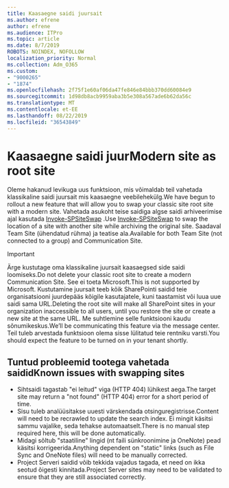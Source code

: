 ```yaml
---
title: Kaasaegne saidi juursait
ms.author: efrene
author: efrene
ms.audience: ITPro
ms.topic: article
ms.date: 8/7/2019
ROBOTS: NOINDEX, NOFOLLOW
localization_priority: Normal
ms.collection: Adm_O365
ms.custom:
- "9000265"
- "1874"
ms.openlocfilehash: 2f75f1e60af06da47fe846e84bbb370dd60084e9
ms.sourcegitcommit: 1d98db8acb9959aba3b5e308a567ade6b62da56c
ms.translationtype: MT
ms.contentlocale: et-EE
ms.lasthandoff: 08/22/2019
ms.locfileid: "36543849"
---
```

# <a name="modern-site-as-root-site"></a><span data-ttu-id="2ee39-102">Kaasaegne saidi juur</span><span class="sxs-lookup"><span data-stu-id="2ee39-102">Modern site as root site</span></span>

<span data-ttu-id="2ee39-103">Oleme hakanud levikuga uus funktsioon, mis võimaldab teil vahetada klassikaline saidi juursait mis kaasaegne veebilehekülg.</span><span class="sxs-lookup"><span data-stu-id="2ee39-103">We have begun to rollout a new feature that will allow you to swap your classic site root site with a modern site.</span></span> <span data-ttu-id="2ee39-104">Vahetada asukoht teise saidiga algse saidi arhiveerimise ajal kasutada [Invoke-SPSiteSwap](https://docs.microsoft.com/powershell/module/sharepoint-online/invoke-spositeswap?view=sharepoint-ps) .</span><span class="sxs-lookup"><span data-stu-id="2ee39-104">Use [Invoke-SPSiteSwap](https://docs.microsoft.com/powershell/module/sharepoint-online/invoke-spositeswap?view=sharepoint-ps) to swap the location of a site with another site while archiving the original site.</span></span> <span data-ttu-id="2ee39-105">Saadaval Team Site (ühendatud rühma) ja teatise ala.</span><span class="sxs-lookup"><span data-stu-id="2ee39-105">Available for both Team Site (not connected to a group) and Communication Site.</span></span> 

>[!Important]
> <span data-ttu-id="2ee39-106">Ärge kustutage oma klassikaline juursait kaasaegsed side saidi loomiseks.</span><span class="sxs-lookup"><span data-stu-id="2ee39-106">Do not delete your classic root site to create a modern Communication Site.</span></span> <span data-ttu-id="2ee39-107">See ei toeta Microsoft.</span><span class="sxs-lookup"><span data-stu-id="2ee39-107">This is not supported by Microsoft.</span></span> <span data-ttu-id="2ee39-108">Kustutamine juursait teeb kõik SharePointi saidid teie organisatsiooni juurdepääs kõigile kasutajatele, kuni taastamist või luua uue saidi sama URL.</span><span class="sxs-lookup"><span data-stu-id="2ee39-108">Deleting the root site will make all SharePoint sites in your organization inaccessible to all users, until you restore the site or create a new site at the same URL.</span></span> <span data-ttu-id="2ee39-109">Me suhtlemine selle funktsiooni kaudu sõnumikeskus.</span><span class="sxs-lookup"><span data-stu-id="2ee39-109">We’ll be communicating this feature via the message center.</span></span> <span data-ttu-id="2ee39-110">Teil tuleb arvestada funktsioon olema sisse lülitatud teie rentniku varsti.</span><span class="sxs-lookup"><span data-stu-id="2ee39-110">You should expect the feature to be turned on in your tenant shortly.</span></span>

## <a name="known-issues-with-swapping-sites"></a><span data-ttu-id="2ee39-111">Tuntud probleemid tootega vahetada saidid</span><span class="sxs-lookup"><span data-stu-id="2ee39-111">Known issues with swapping sites</span></span>
- <span data-ttu-id="2ee39-112">Sihtsaidi tagastab "ei leitud" viga (HTTP 404) lühikest aega.</span><span class="sxs-lookup"><span data-stu-id="2ee39-112">The target site may return a "not found" (HTTP 404) error for a short period of time.</span></span>
- <span data-ttu-id="2ee39-113">Sisu tuleb analüüsitakse uuesti värskendada otsinguregistrisse.</span><span class="sxs-lookup"><span data-stu-id="2ee39-113">Content will need to be recrawled to update the search index.</span></span> <span data-ttu-id="2ee39-114">Ei mingit käsitsi sammu vajalike, seda tehakse automaatselt.</span><span class="sxs-lookup"><span data-stu-id="2ee39-114">There is no manual step required here, this will be done automatically.</span></span>
- <span data-ttu-id="2ee39-115">Midagi sõltub "staatiline" lingid (nt faili sünkroonimine ja OneNote) pead käsitsi korrigeerida.</span><span class="sxs-lookup"><span data-stu-id="2ee39-115">Anything dependent on "static" links (such as File Sync and OneNote files) will need to be manually corrected.</span></span>
- <span data-ttu-id="2ee39-116">Project Serveri saidid võib tekkida vajadus tagada, et need on ikka seotud õigesti kinnitada.</span><span class="sxs-lookup"><span data-stu-id="2ee39-116">Project Server sites may need to be validated to ensure that they are still associated correctly.</span></span> 
